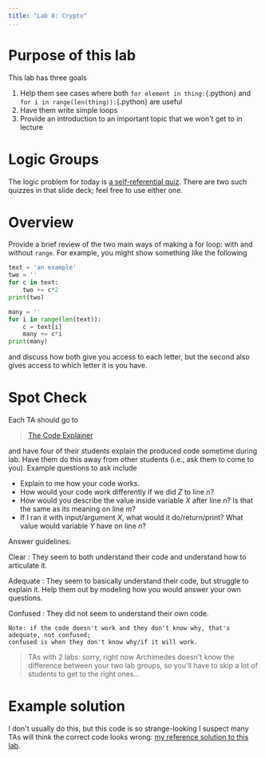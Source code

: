 ```yaml
---
title: "Lab 8: Crypto"
...
```



# Purpose of this lab

This lab has three goals

1.	Help them see cases where both `for element in thing:`{.python} and `for i in range(len(thing)):`{.python} are useful
2.	Have them write simple loops
3.	Provide an introduction to an important topic that we won't get to in lecture


# Logic Groups

The logic problem for today is [a self-referential quiz](https://docs.google.com/presentation/d/1ODu2fJHhPRvXswms1bvVk5_NaYet_XbU-XfOFMu7pFw/edit?usp=sharing).
There are two such quizzes in that slide deck; feel free to use either one.


# Overview

Provide a brief review of the two main ways of making a for loop: with and without `range`.  For example, you might show something like the following

````python
text = 'an example'
two = ''
for c in text:
    two += c*2
print(two)

many = ''
for i in range(len(text)):
    c = text[i]
    many += c*i
print(many)
````

and discuss how both give you access to each letter, but the second also gives access to which letter it is you have.

# Spot Check

Each TA should go to

> [The Code Explainer](https://archimedes.cs.virginia.edu/cs1110/explain.php)

and have four of their students explain the produced code sometime during lab.
Have them do this away from other students (i.e., ask them to come to you).
Example questions to ask include

-	Explain to me how your code works.
-	How would your code work differently if we did $Z$ to line $n$?
-	How would you describe the value inside variable $X$ after line $n$? Is that the same as its meaning on line $m$?
-	If I ran it with input/argument $X$, what would it do/return/print?  What value would variable $Y$ have on line $n$?

Answer guidelines:

Clear
:	They seem to both understand their code and understand how to articulate it.

Adequate
:	They seem to basically understand their code, but struggle to explain it.
	Help them out by modeling how you would answer your own questions.

Confused
:	They did not seem to understand their own code.

	Note: if the code doesn't work and they don't know why, that's adequate, not confused;
	confused is when they don't know why/if it will work.

> TAs with 2 labs: sorry, right now Archimedes doesn't know the difference between your two lab groups, so you'll have to skip a lot of students to get to the right ones...


# Example solution

I don't usually do this, but this code is so strange-looking I suspect many TAs will think the correct code looks wrong:
[my reference solution to this lab](https://archimedes.cs.virginia.edu/cs1110/download.php?unittest=unittest&filename=noloop_hangman.py).

